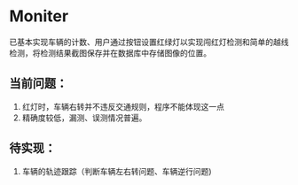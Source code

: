 # Moniter
已基本实现车辆的计数、用户通过按钮设置红绿灯以实现闯红灯检测和简单的越线检测，将检测结果截图保存并在数据库中存储图像的位置。
## 当前问题：
1. 红灯时，车辆右转并不违反交通规则，程序不能体现这一点
2. 精确度较低，漏测、误测情况普遍。
## 待实现：
1. 车辆的轨迹跟踪（判断车辆左右转问题、车辆逆行问题)

